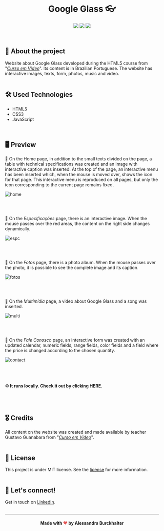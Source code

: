 # <div align="center">Google Glass :eyeglasses:</div>
<p align="center"> <img src="https://img.shields.io/github/license/alessandraburckhalter/Google-Glass-Website?color=%23D3D3D3"> <img src="https://img.shields.io/github/last-commit/alessandraburckhalter/Google-Glass-Website?color=%23D3D3D3"> <img src="https://img.shields.io/badge/language-portuguese-%23D3D3D3"></p>
<br /> 


## :book: About the project
Website about Google Glass developed during the HTML5 course from "_[Curso em Video](https://www.youtube.com/channel/UCrWvhVmt0Qac3HgsjQK62FQ)_". Its content is in Brazilian Portuguese. The website has interactive images, texts, form, photos, music and video. 
<br /> 
<br /> 
## :hammer_and_wrench: Used Technologies 
* HTML5
* CSS3
* JavaScript
<br /> 


## 🖥 Preview
:pushpin: On the Home page, in addition to the small texts divided on the page, a table with technical specifications was created and an image with interactive caption was inserted. At the top of the page, an interactive menu has been inserted which, when the mouse is moved over, shows the icon for that page. This interactive menu is reproduced on all pages, but only the icon corresponding to the current page remains fixed.

![home](https://user-images.githubusercontent.com/68092946/88847926-c1dd1a00-d1b5-11ea-95a4-868f627fe6a8.gif)

<br /> 
<br /> 

:pushpin: On the *Especificações* page, there is an interactive image. When the mouse passes over the red areas, the content on the right side changes dynamically.

![espc](https://user-images.githubusercontent.com/68092946/88848188-18e2ef00-d1b6-11ea-8762-17b961438ff5.gif)

<br />
<br /> 

:pushpin: On the *Fotos* page, there is a photo album. When the mouse passes over the photo, it is possible to see the complete image and its caption.

![fotos](https://user-images.githubusercontent.com/68092946/88848264-357f2700-d1b6-11ea-8238-1e749add656a.gif)

<br />
<br /> 

:pushpin: On the *Multimídia* page, a video about Google Glass and a song was inserted.

![multi](https://user-images.githubusercontent.com/68092946/88848325-4e87d800-d1b6-11ea-8b0c-2b75317d3611.gif)

<br />
<br /> 

:pushpin: On the *Fale Conosco* page, an interactive form was created with an updated calendar, numeric fields, range fields, color fields and a field where the price is changed according to the chosen quantity.

![contact](https://user-images.githubusercontent.com/68092946/88848376-62333e80-d1b6-11ea-8d08-0366516922b5.gif)

<br /> 
<br />

#### **:gear: It runs locally. Check it out by clicking [HERE](https://alessandraburckhalter.github.io/Google-Glass/).**
<br /> 
<br />

## :medal_military: Credits
All content on the website was created and made available by teacher Gustavo Guanabara from "_[Curso em Video](https://www.youtube.com/channel/UCrWvhVmt0Qac3HgsjQK62FQ)_".
<br /> 
<br /> 
## :page_with_curl: License
This project is under MIT license. See the [license](https://opensource.org/licenses/MIT) for more information.
<br /> 
<br /> 

## :wave: Let's connect!
Get in touch on [LinkedIn](https://www.linkedin.com/in/alessandra-burckhalter/).
<br /> 
<br /> 

****
####  <div align="center">Made with <span style="color: #e25555;">&#9829;</span> by Alessandra Burckhalter</div>
